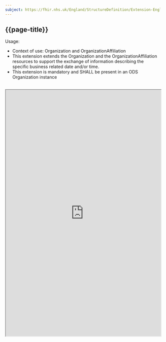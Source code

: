```yaml
---
subject: https://fhir.nhs.uk/England/StructureDefinition/Extension-England-TypedDateTime 
---
```

## {{page-title}}

Usage:
- Context of use: Organization and OrganizationAffiliation
- This extension extends the Organization and the OrganizationAffiliation resources to support the exchange of information describing the specific business related date and/or time.
- This extension is mandatory and SHALL be present in an ODS Organization instance
<br>

<iframe src="https://simplifier.net/guide/nhs-england-implementation-guide-stu1/home/profiles-and-extensions/all-extensions/extension-england-typeddatetime?version=1.1.0" height="800px" width="100%"></iframe>

